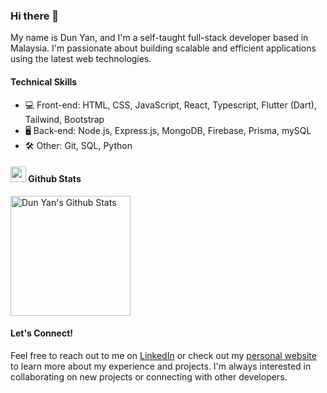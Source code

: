 ### Hi there 👋

My name is Dun Yan, and I'm a self-taught full-stack developer based in Malaysia. I'm passionate about building scalable and efficient applications using the latest web technologies. 

#### Technical Skills

- 💻 Front-end: HTML, CSS, JavaScript, React, Typescript, Flutter (Dart), Tailwind, Bootstrap
- 🖥️ Back-end: Node.js, Express.js, MongoDB, Firebase, Prisma, mySQL
- 🛠️ Other: Git, SQL, Python

#### <img src="https://media.giphy.com/media/iY8CRBdQXODJSCERIr/giphy.gif" width="25"> <b>Github Stats</b>

<a href="https://github.com/anuraghazra/github-readme-stats"><img alt="Dun Yan's Github Stats" src="https://github-readme-stats.vercel.app/api?username=dunyanong&show_icons=true&count_private=true" height="192px"/></a>

#### Let's Connect!

Feel free to reach out to me on [LinkedIn](https://www.linkedin.com/in/dunyan/) or check out my [personal website](https://dunyan.vercel.app) to learn more about my experience and projects. I'm always interested in collaborating on new projects or connecting with other developers.
